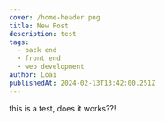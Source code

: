 ```yaml
---
cover: /home-header.png
title: New Post
description: test
tags:
  - back end
  - front end
  - web development
author: Loai
publishedAt: 2024-02-13T13:42:00.251Z
---
```


this is a test, does it works??!
